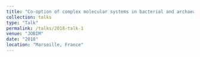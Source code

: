```yaml
---
title: "Co‑option of complex molecular systems in bacterial and archaeal membranes"
collection: talks
type: "Talk"
permalink: /talks/2018-talk-1
venue: "JOBIM"
date: "2018"
location: "Marseille, France"
---
```

